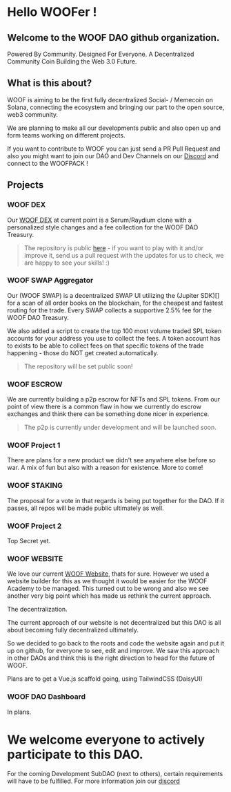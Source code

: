 # Hello WOOFer !

## Welcome to the WOOF DAO github organization. 

Powered By Community. Designed For ‍Everyone.
A Decentralized Community Coin Building the Web 3.0 Future.


## What is this about?

WOOF is aiming to be the first fully decentralized Social- / Memecoin on Solana, connecting the ecosystem and bringing our part to the open source, web3 community. 

We are planning to make all our developments public and also open up and form teams working on different projects.

If you want to contribute to WOOF you can just send a PR Pull Request and also you might want to join our DAO and Dev Channels on our [Discord](https://discord.gg/woofsolana) and connect to the WOOFPACK !


## Projects

### WOOF DEX

Our [WOOF DEX](https://dex.woofsolana.io) at current point is a Serum/Raydium clone with a personalized style changes and a fee collection for the WOOF DAO Treasury. 

> The repository is public [here](https://github.com/WoofSolana/woof-dex)  - if you want to play with it and/or improve it, send us a pull request with the updates for us to check, we are happy to see your skills! :)


### WOOF SWAP Aggregator

Our (WOOF SWAP) is a decentralized SWAP UI utilizing the (Jupiter SDK)[] for a scan of all order books on the blockchain, for the cheapest and fastest routing for the trade. 
Every SWAP collects a supportive 2.5% fee for the WOOF DAO Treasury.

We also added a script to create the top 100 most volume traded SPL token accounts for your address you use to collect the fees. 
A token account has to exists to be able to collect fees on that specific tokens of the trade happening - those do NOT get created automatically.

> The repository will be set public soon!

### WOOF ESCROW

We are currently building a p2p escrow for NFTs and SPL tokens. 
From our point of view there is a common flaw in how we currently do escrow exchanges and think there can be something done nicer in experience. 

> The p2p is currently under development and will be launched soon. 


### WOOF Project 1

There are plans for a new product we didn't see anywhere else before so war. A mix of fun but also with a reason for existence. More to come!

### WOOF STAKING

The proposal for a vote in that regards is being put together for the DAO. 
If it passes, all repos will be made public ultimately as well.

### WOOF Project 2

Top Secret yet.


### WOOF WEBSITE

We love our current [WOOF Website](https://woofsolana.io), thats for sure. 
However we used a website builder for this as we thought it would be easier for the WOOF Academy to be managed. This turned out to be wrong and also we see another very big point which has made us rethink the current approach. 

The decentralization. 

The current approach of our website is not decentralized but this DAO is all about becoming fully decentralized ultimately. 

So we decided to go back to the roots and code the website again and put it up on github, for everyone to see, edit and improve. 
We saw this approach in other DAOs and think this is the right direction to head for the future of WOOF. 

Plans are to get a Vue.js scaffold going, using TailwindCSS (DaisyUI)

### WOOF DAO Dashboard

In plans.

# We welcome everyone to actively participate to this DAO. 
For the coming Development SubDAO (next to others), certain requirements will have to be fulfilled. 
For more information join our [discord](https://discord.gg/woofsolana)
